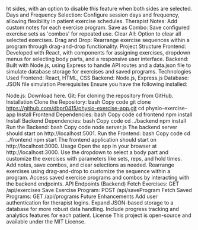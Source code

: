 ht sides, with an option to disable this feature when both sides are selected.
Days and Frequency Selection: Configure session days and frequency, allowing flexibility in patient exercise schedules.
Therapist Notes: Add custom notes for each exercise program.
Save as Combo: Save configured exercise sets as 'combos' for repeated use.
Clear All: Option to clear all selected exercises.
Drag and Drop: Rearrange exercise sequences within a program through drag-and-drop functionality.
Project Structure
Frontend: Developed with React, with components for assigning exercises, dropdown menus for selecting body parts, and a responsive user interface.
Backend: Built with Node.js, using Express to handle API routes and a data.json file to simulate database storage for exercises and saved programs.
Technologies Used
Frontend: React, HTML, CSS
Backend: Node.js, Express.js
Database: JSON file simulation
Prerequisites
Ensure you have the following installed:

Node.js: Download here.
Git: For cloning the repository from GitHub.
Installation
Clone the Repository:
bash
Copy code
git clone https://github.com/dbpr0415/physio-exercise-app.git
cd physio-exercise-app
Install Frontend Dependencies:
bash
Copy code
cd frontend
npm install
Install Backend Dependencies:
bash
Copy code
cd ../backend
npm install
Run the Backend:
bash
Copy code
node server.js
The backend server should start on http://localhost:5001.
Run the Frontend:
bash
Copy code
cd ../frontend
npm start
The frontend application should start on http://localhost:3000.
Usage
Open the app in your browser at http://localhost:3000.
Use the dropdown to select a body part and customize the exercises with parameters like sets, reps, and hold times.
Add notes, save combos, and clear selections as needed.
Rearrange exercises using drag-and-drop to customize the sequence within a program.
Access saved exercise programs and combos by interacting with the backend endpoints.
API Endpoints (Backend)
Fetch Exercises: GET /api/exercises
Save Exercise Program: POST /api/saveProgram
Fetch Saved Programs: GET /api/programs
Future Enhancements
Add user authentication for therapist logins.
Expand JSON-based storage to a database for more robust data handling.
Include progress tracking and analytics features for each patient.
License
This project is open-source and available under the MIT License.

